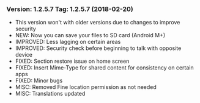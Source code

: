 ### Version: 1.2.5.7 Tag: 1.2.5.7 (2018-02-20) ###
* This version won't with older versions due to changes to improve security
* NEW: Now you can save your files to SD card (Android M+)
* IMPROVED: Less lagging on certain areas
* IMPROVED: Security check before beginning to talk with opposite device
* FIXED: Section restore issue on home screen
* FIXED: Insert Mime-Type for shared content for consistency on certain apps
* FIXED: Minor bugs
* MISC: Removed Fine location permission as not needed
* MISC: Translations updated
